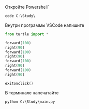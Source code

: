 Откройте Powershell`

```powershell
code C:\Study\
```

Внутри программы VSCode напишите
```python
from turtle import *

forward(100)
right(90)
forward(100)
right(90)
forward(100)
right(90)
forward(100)
right(90)

exitonclick()
```
В терминале напечатайте
```
python C:\Study\main.py
```